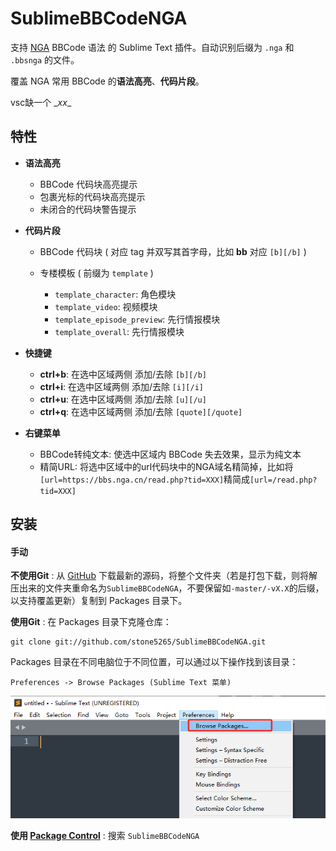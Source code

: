 SublimeBBCodeNGA
=============

支持 [NGA](https://bbs.nga.cn/) BBCode 语法 的 Sublime Text 插件。自动识别后缀为 `.nga` 和 `.bbsnga` 的文件。

覆盖 NGA 常用 BBCode 的**语法高亮**、**代码片段**。

vsc缺一个 \__xx__

## 特性

- **语法高亮**
  - BBCode 代码块高亮提示
  - 包裹光标的代码块高亮提示
  - 未闭合的代码块警告提示
  
- **代码片段**
  - BBCode 代码块 ( 对应 tag 并双写其首字母，比如 **bb** 对应 `[b][/b]` )

  - 专楼模板 ( 前缀为 `template` )
    - `template_character`: 角色模块
    - `template_video`: 视频模块
    - `template_episode_preview`: 先行情报模块
    - `template_overall`: 先行情报模块

- **快捷键**
  - **ctrl+b**: 在选中区域两侧 添加/去除 `[b][/b]`
  - **ctrl+i**: 在选中区域两侧 添加/去除 `[i][/i]`
  - **ctrl+u**: 在选中区域两侧 添加/去除 `[u][/u]`
  - **ctrl+q**: 在选中区域两侧 添加/去除 `[quote][/quote]`

- **右键菜单**
  - BBCode转纯文本: 使选中区域内 BBCode 失去效果，显示为纯文本
  - 精简URL: 将选中区域中的url代码块中的NGA域名精简掉，比如将`[url=https://bbs.nga.cn/read.php?tid=XXX]`精简成`[url=/read.php?tid=XXX]`

## 安装

#### 手动

**不使用Git** : 从 [GitHub](https://github.com/stone5265/SublimeBBCodeNGA) 下载最新的源码，将整个文件夹（若是打包下载，则将解压出来的文件夹重命名为`SublimeBBCodeNGA`，不要保留如`-master/-vX.X`的后缀，以支持覆盖更新）复制到 Packages 目录下。

**使用Git** : 在 Packages 目录下克隆仓库：

    git clone git://github.com/stone5265/SublimeBBCodeNGA.git

Packages 目录在不同电脑位于不同位置，可以通过以下操作找到该目录：

    Preferences -> Browse Packages (Sublime Text 菜单)

![Packages](figs/access_packages.jpg)

**使用 [Package Control](https://packagecontrol.io/installation#Manual)** : 搜索 `SublimeBBCodeNGA`

